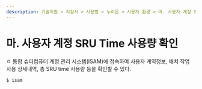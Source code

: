 ```yaml
---
description: 기술지원 > 지침서 > 사용법 > 누리온 > 사용자 환경 > 마. 사용자 계정 SRU Time 사용량 확인
---
```


# 마. 사용자 계정 SRU Time 사용량 확인

ㅇ 통합 슈퍼컴퓨터 계정 관리 시스템(ISAM)에 접속하여 사용자 계약정보, 배치 작업 사용 상세내역, 총 SRU time 사용량 등을 확인할 수 있다.

```
$ isam
```
